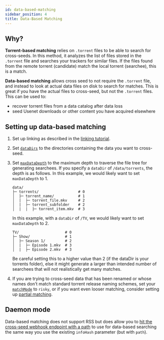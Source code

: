 ```yaml
---
id: data-based-matching
sidebar_position: 4
title: Data-Based Matching
---
```


## Why?

**Torrent-based matching** relies on `.torrent` files to be able to search for
cross-seeds. In this method, it analyzes the list of files stored in the
`.torrent` file and searches your trackers for similar files. If the files found
from the remote torrent (candidate) match the local torrent (searchee), this is
a match.

**Data-based matching** allows cross seed to not require the `.torrent` file,
and instead to look at actual data files on disk to search for matches. This is
great if you have the actual files to cross-seed, but not the `.torrent` files.
This can be used to:

-   recover torrent files from a data catalog after data loss
-   seed Usenet downloads or other content you have acquired elsewhere

## Setting up data-based matching

1.  Set up linking as described in the [linking tutorial](../basics/linking.md).

2.  Set [`dataDirs`](../basics/options.md#datadirs) to the directories
    containing the data you want to cross-seed.

3.  Set [`maxDataDepth`](../basics/options.md#maxdatadepth) to the maximum depth
    to traverse the file tree for generating searchees. If you specify a
    `dataDir` of `/data/torrents`, the depth is as follows. In this example, we
    would likely want to set `maxDataDepth` to 1.

    ```
    data/
    ├─ torrents/                  # 0
    │  ├─ torrent_name/           # 1
    │  |  ├─ torrent_file.mkv     # 2
    │  |  ├─ torrent_subfolder    # 2
    │  |  |  ├─ torrent_item.mkv  # 3
    ```

    In this example, with a `dataDir` of `/TV`, we would likely want to set
    `maxDataDepth` to 2.

    ```
    TV/                     # 0
    ├─ Show/                # 1
    │  ├─ Season 1/         # 2
    │  |  ├─ Episode 1.mkv  # 3
    │  |  ├─ Episode 2.mkv  # 3
    ```

    Be careful setting this to a higher value than 2 (if the dataDir is your
    torrents folder), else it might generate a larger than intended number of
    searchees that will not realistically get many matches.

4.  If you are trying to cross-seed data that has been renamed or whose names
    don't match standard torrent release naming schemes, set your
    [`matchMode`](../basics/options.md#matchmode) to `risky`, or if you want
    even looser matching, consider setting up
    [partial matching](../tutorials/partial-matching.md).

## Daemon mode

Data-based matching does not support RSS but does allow you to
[hit the cross-seed webhook endpoint with a path](../reference/api.md#post-apiwebhook)
to use for data-based searching the same way you use the existing `infoHash`
parameter (but with `path`).
